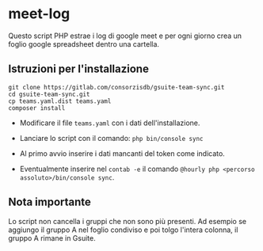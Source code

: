 # meet-log

Questo script PHP estrae i log di google meet e per ogni giorno crea un foglio google spreadsheet dentro una cartella.

## Istruzioni per l'installazione

```
git clone https://gitlab.com/consorzisdb/gsuite-team-sync.git			
cd gsuite-team-sync.git
cp teams.yaml.dist teams.yaml
composer install
```

- Modificare il file ```teams.yaml``` con i dati dell'installazione.
- Lanciare lo script con il comando:
```php bin/console sync```
- Al primo avvio inserire i dati mancanti del token come indicato.


- Eventualmente inserire nel ```contab -e``` il comando ```@hourly php <percorso assoluto>/bin/console sync```.

 
## Nota importante
Lo script non cancella i gruppi che non sono più presenti. Ad esempio se aggiungo il gruppo A nel foglio condiviso e poi tolgo l'intera colonna, il gruppo A rimane in Gsuite.